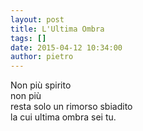 ```yaml
---
layout: post
title: L'Ultima Ombra
tags: []
date: 2015-04-12 10:34:00
author: pietro
---
```

Non più spirito<br/>non più<br/>resta solo un rimorso sbiadito<br/>la cui ultima ombra sei tu.
